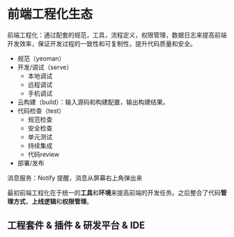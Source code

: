 #  前端工程化生态

前端工程化：通过配套的规范，工具，流程定义，权限管理，数据日志来提高前端开发效率，保证开发过程的一致性和可复制性，提升代码质量和安全。

- 规范（yeoman）
- 开发/调试（serve）
	- 本地调试
	- 远程调试
	- 手机调试
- 云构建（build）：输入源码和构建配置，输出构建结果。
- 代码检查（test）
	- 规范检查
	- 安全检查
	- 单元测试
	- 持续集成
	- 代码review
- 部署/发布

	
	
消息服务：Notify 提醒，消息从屏幕右上角弹出来

最初前端工程化在于统一的**工具**和**环境**来提高前端的开发任务。之后整合了代码**管理方式**，**上线逻辑**和**权限管理**。

##  工程套件 & 插件 & 研发平台 & IDE